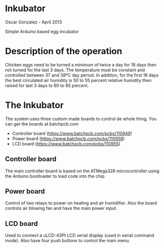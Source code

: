 Inkubator
=========
Oscar Gonzalez - April 2013

Simple Arduino based egg incubator

Description of the operation
============================
Chicken eggs need to be turned a minimum of twice a day for 18 days then not turned for the last 3 days. The temperature must be constant and controlled between 37 and 38ºC day period. 
In addition, for the first 18 days the best circulated air humidity is 50 to 55 percent relative humidity then raised for last 3 days to 60 to 65 percent.

The Inkubator
=============
The system uses three custom made boards to control de whole thing. You can get the boards at batchpcb.com

- Controller board (https://www.batchpcb.com/pcbs/110949)
- Power board (https://www.batchpcb.com/pcbs/110958)
- LCD board (https://www.batchpcb.com/pcbs/110955)

Controller board
----------------
The main controller board is based on the ATMega328 microcontroller using the Arduino bootloader to load code into the chip.

Power board
-----------
Control of two relays to power on heating and air humidifier. Also the board controls air blowing fan and have the main power input.

LCD board
---------
Used to connect a uLCD-43Pt LCD serial display (used in serial command mode). Also have four push buttons to control the main menu.

